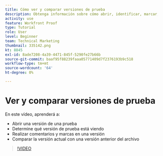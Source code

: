```yaml
---
title: Cómo ver y comparar versiones de prueba
description: Obtenga información sobre cómo abrir, identificar, marcar, comentar y comparar versiones de prueba en [!DNL  Workfront].
activity: use
feature: Workfront Proof
type: Tutorial
role: User
level: Beginner
team: Technical Marketing
thumbnail: 335142.png
kt: 8845
exl-id: 8ade7208-4a39-4471-845f-5290fe27b66b
source-git-commit: baaf95f88239faaa05771409d7f2376193b9c518
workflow-type: tm+mt
source-wordcount: '64'
ht-degree: 0%

---
```


# Ver y comparar versiones de prueba

En este vídeo, aprenderá a:

* Abrir una versión de una prueba
* Determine qué versión de prueba está viendo
* Realizar comentarios y marcas en una versión
* Comparar la versión actual con una versión anterior del archivo

>[!VIDEO](https://video.tv.adobe.com/v/335142/?quality=12)

<!--
## Learn more
* Compare proofs
-->
